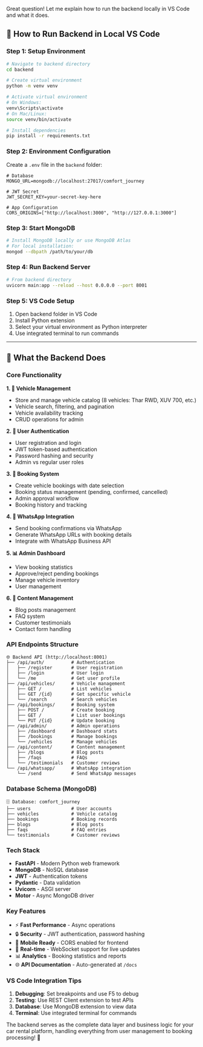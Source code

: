 Great question! Let me explain how to run the backend locally in VS Code and what it does.

## 🚀 How to Run Backend in Local VS Code

### **Step 1: Setup Environment**
```bash
# Navigate to backend directory
cd backend

# Create virtual environment
python -m venv venv

# Activate virtual environment
# On Windows:
venv\Scripts\activate
# On Mac/Linux:
source venv/bin/activate

# Install dependencies
pip install -r requirements.txt
```

### **Step 2: Environment Configuration**
Create a `.env` file in the `backend` folder:
```env
# Database
MONGO_URL=mongodb://localhost:27017/comfort_journey

# JWT Secret
JWT_SECRET_KEY=your-secret-key-here

# App Configuration
CORS_ORIGINS=["http://localhost:3000", "http://127.0.0.1:3000"]
```

### **Step 3: Start MongoDB**
```bash
# Install MongoDB locally or use MongoDB Atlas
# For local installation:
mongod --dbpath /path/to/your/db
```

### **Step 4: Run Backend Server**
```bash
# From backend directory
uvicorn main:app --reload --host 0.0.0.0 --port 8001
```

### **Step 5: VS Code Setup**
1. Open backend folder in VS Code
2. Install Python extension
3. Select your virtual environment as Python interpreter
4. Use integrated terminal to run commands

---

## 🔧 What the Backend Does

### **Core Functionality**

**1. 🚗 Vehicle Management**
- Store and manage vehicle catalog (8 vehicles: Thar RWD, XUV 700, etc.)
- Vehicle search, filtering, and pagination
- Vehicle availability tracking
- CRUD operations for admin

**2. 👤 User Authentication**
- User registration and login
- JWT token-based authentication
- Password hashing and security
- Admin vs regular user roles

**3. 📅 Booking System**
- Create vehicle bookings with date selection
- Booking status management (pending, confirmed, cancelled)
- Admin approval workflow
- Booking history and tracking

**4. 📱 WhatsApp Integration**
- Send booking confirmations via WhatsApp
- Generate WhatsApp URLs with booking details
- Integrate with WhatsApp Business API

**5. 📊 Admin Dashboard**
- View booking statistics
- Approve/reject pending bookings
- Manage vehicle inventory
- User management

**6. 📝 Content Management**
- Blog posts management
- FAQ system
- Customer testimonials
- Contact form handling

### **API Endpoints Structure**
```
🌐 Backend API (http://localhost:8001)
├── /api/auth/          # Authentication
│   ├── /register       # User registration
│   ├── /login          # User login
│   └── /me             # Get user profile
├── /api/vehicles/      # Vehicle management
│   ├── GET /           # List vehicles
│   ├── GET /{id}       # Get specific vehicle
│   └── /search         # Search vehicles
├── /api/bookings/      # Booking system
│   ├── POST /          # Create booking
│   ├── GET /           # List user bookings
│   └── PUT /{id}       # Update booking
├── /api/admin/         # Admin operations
│   ├── /dashboard      # Dashboard stats
│   ├── /bookings       # Manage bookings
│   └── /vehicles       # Manage vehicles
├── /api/content/       # Content management
│   ├── /blogs          # Blog posts
│   ├── /faqs           # FAQs
│   └── /testimonials   # Customer reviews
└── /api/whatsapp/      # WhatsApp integration
    └── /send           # Send WhatsApp messages
```

### **Database Schema (MongoDB)**
```
🗄️ Database: comfort_journey
├── users               # User accounts
├── vehicles            # Vehicle catalog
├── bookings            # Booking records
├── blogs               # Blog posts
├── faqs                # FAQ entries
└── testimonials        # Customer reviews
```

### **Tech Stack**
- **FastAPI** - Modern Python web framework
- **MongoDB** - NoSQL database
- **JWT** - Authentication tokens
- **Pydantic** - Data validation
- **Uvicorn** - ASGI server
- **Motor** - Async MongoDB driver

### **Key Features**
- ⚡ **Fast Performance** - Async operations
- 🔒 **Security** - JWT authentication, password hashing
- 📱 **Mobile Ready** - CORS enabled for frontend
- 🔄 **Real-time** - WebSocket support for live updates
- 📊 **Analytics** - Booking statistics and reports
- 🌐 **API Documentation** - Auto-generated at `/docs`

### **VS Code Integration Tips**
1. **Debugging**: Set breakpoints and use F5 to debug
2. **Testing**: Use REST Client extension to test APIs
3. **Database**: Use MongoDB extension to view data
4. **Terminal**: Use integrated terminal for commands

The backend serves as the complete data layer and business logic for your car rental platform, handling everything from user management to booking processing! 🚀
